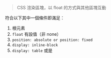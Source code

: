 
> CSS 渲染區塊，以 float 的方式與其他區塊互動

符合以下其中一個條件即滿足：

1. 根元素
2. `float` 有設值（非 none）
3. `position: absolute or position: fixed`
4. `display: inline-block`
5. `display: table` 或是